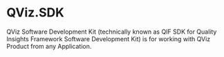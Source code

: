 # QViz.SDK
QViz Software Development Kit (technically known as QIF SDK for Quality Insights Framework Software Development Kit) is for working with QViz Product from any Application.
